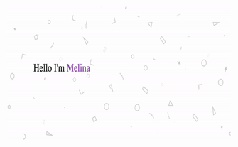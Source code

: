 <p align="center">
  <img height="300" width="800" src="https://github.com/Melinaaam/Melinaaam/blob/main/imgs/accueil_git_Melina.gif" alt="Hi, I'm Melina 👋 ">
</p>

<!--
**Melinaaam/Melinaaam** is a ✨ _special_ ✨ repository because its `README.md` (this file) appears on your GitHub profile.

Here are some ideas to get you started:

- 🔭 I’m currently working on ...
- 🌱 I’m currently learning ...
- 👯 I’m looking to collaborate on ...
- 🤔 I’m looking for help with ...
- 💬 Ask me about ...
- 📫 How to reach me: ...
- 😄 Pronouns: ...
- ⚡ Fun fact: ...
-->
